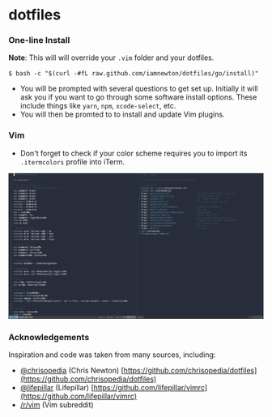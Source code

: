 # dotfiles

### One-line Install
**Note**: This will will override your `.vim` folder and your dotfiles.
```
$ bash -c "$(curl -#fL raw.github.com/iamnewton/dotfiles/go/install)"
```
- You will be prompted with several questions to get set up. Initially it will ask you if you want to go through some software install options. These include things like `yarn`, `npm`, `xcode-select`, etc.
- You will then be promted to to install and update Vim plugins.

### Vim
- Don't forget to check if your color scheme requires you to import its `.itermcolors` profile into iTerm.

![vim theme](https://raw.githubusercontent.com/gjunkie/dotfiles/master/images/vim_theme2.png)

### Acknowledgements 
Inspiration and code was taken from many sources, including:
- [@chrisopedia](https://github.com/chrisopedia/) (Chris Newton) [https://github.com/chrisopedia/dotfiles](https://github.com/chrisopedia/dotfiles)
- [@lifepillar](https://github.com/lifepillar/) (Lifepillar) [https://github.com/lifepillar/vimrc](https://github.com/lifepillar/vimrc)
- [/r/vim](https://www.reddit.com/r/vim/) (Vim subreddit)
